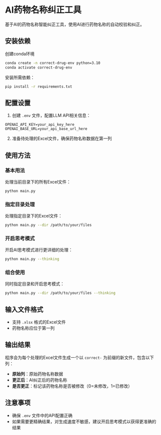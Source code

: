 # AI药物名称纠正工具

基于AI的药物名称智能纠正工具，使用AI进行药物名称的自动校验和纠正。

## 安装依赖

创建conda环境

```bash
conda create -n correct-drug-env python=3.10
conda activate correct-drug-env
```

安装所需依赖：

```bash
pip install -r requirements.txt
```

## 配置设置

1. 创建 `.env` 文件，配置LLM API相关信息：

```env
OPENAI_API_KEY=your_api_key_here
OPENAI_BASE_URL=your_api_base_url_here
```

2. 准备待处理的Excel文件，确保药物名称数据在第一列

## 使用方法

### 基本用法

处理当前目录下的所有Excel文件：

```bash
python main.py
```

### 指定目录处理

处理指定目录下的Excel文件：

```bash
python main.py --dir /path/to/your/files
```

### 开启思考模式

开启AI思考模式进行更详细的处理：

```bash
python main.py --thinking
```

### 组合使用

同时指定目录和开启思考模式：

```bash
python main.py --dir /path/to/your/files --thinking
```

## 输入文件格式

- 支持 `.xlsx` 格式的Excel文件
- 药物名称应位于第一列


## 输出结果

程序会为每个处理的Excel文件生成一个以 `correct-` 为前缀的新文件，包含以下列：

- **原始列**：原始药物名称数据
- **更正后**：AI纠正后的药物名称
- **是否更正**：标记该药物名称是否被修改（0=未修改，1=已修改）


## 注意事项

- 确保 `.env` 文件中的API配置正确
- 如果需要更精确结果，对生成速度不敏感，建议开启思考模式以获得更准确的结果

